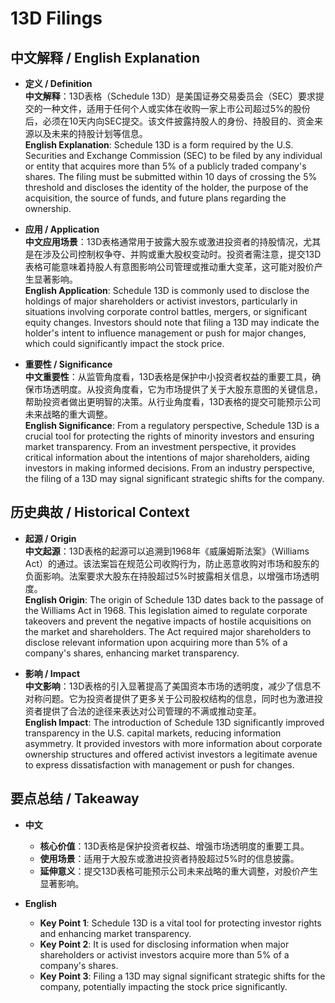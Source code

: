 # 13D Filings

## 中文解释 / English Explanation

* **定义 / Definition**  
  **中文解释**：13D表格（Schedule 13D）是美国证券交易委员会（SEC）要求提交的一种文件，适用于任何个人或实体在收购一家上市公司超过5%的股份后，必须在10天内向SEC提交。该文件披露持股人的身份、持股目的、资金来源以及未来的持股计划等信息。  
  **English Explanation**: Schedule 13D is a form required by the U.S. Securities and Exchange Commission (SEC) to be filed by any individual or entity that acquires more than 5% of a publicly traded company's shares. The filing must be submitted within 10 days of crossing the 5% threshold and discloses the identity of the holder, the purpose of the acquisition, the source of funds, and future plans regarding the ownership.

* **应用 / Application**  
  **中文应用场景**：13D表格通常用于披露大股东或激进投资者的持股情况，尤其是在涉及公司控制权争夺、并购或重大股权变动时。投资者需注意，提交13D表格可能意味着持股人有意图影响公司管理或推动重大变革，这可能对股价产生显著影响。  
  **English Application**: Schedule 13D is commonly used to disclose the holdings of major shareholders or activist investors, particularly in situations involving corporate control battles, mergers, or significant equity changes. Investors should note that filing a 13D may indicate the holder's intent to influence management or push for major changes, which could significantly impact the stock price.

* **重要性 / Significance**  
  **中文重要性**：从监管角度看，13D表格是保护中小投资者权益的重要工具，确保市场透明度。从投资角度看，它为市场提供了关于大股东意图的关键信息，帮助投资者做出更明智的决策。从行业角度看，13D表格的提交可能预示公司未来战略的重大调整。  
  **English Significance**: From a regulatory perspective, Schedule 13D is a crucial tool for protecting the rights of minority investors and ensuring market transparency. From an investment perspective, it provides critical information about the intentions of major shareholders, aiding investors in making informed decisions. From an industry perspective, the filing of a 13D may signal significant strategic shifts for the company.

## 历史典故 / Historical Context

* **起源 / Origin**  
  **中文起源**：13D表格的起源可以追溯到1968年《威廉姆斯法案》（Williams Act）的通过。该法案旨在规范公司收购行为，防止恶意收购对市场和股东的负面影响。法案要求大股东在持股超过5%时披露相关信息，以增强市场透明度。  
  **English Origin**: The origin of Schedule 13D dates back to the passage of the Williams Act in 1968. This legislation aimed to regulate corporate takeovers and prevent the negative impacts of hostile acquisitions on the market and shareholders. The Act required major shareholders to disclose relevant information upon acquiring more than 5% of a company's shares, enhancing market transparency.

* **影响 / Impact**  
  **中文影响**：13D表格的引入显著提高了美国资本市场的透明度，减少了信息不对称问题。它为投资者提供了更多关于公司股权结构的信息，同时也为激进投资者提供了合法的途径来表达对公司管理的不满或推动变革。  
  **English Impact**: The introduction of Schedule 13D significantly improved transparency in the U.S. capital markets, reducing information asymmetry. It provided investors with more information about corporate ownership structures and offered activist investors a legitimate avenue to express dissatisfaction with management or push for changes.

## 要点总结 / Takeaway

* **中文**  
  - **核心价值**：13D表格是保护投资者权益、增强市场透明度的重要工具。  
  - **使用场景**：适用于大股东或激进投资者持股超过5%时的信息披露。  
  - **延伸意义**：提交13D表格可能预示公司未来战略的重大调整，对股价产生显著影响。

* **English**  
  - **Key Point 1**: Schedule 13D is a vital tool for protecting investor rights and enhancing market transparency.  
  - **Key Point 2**: It is used for disclosing information when major shareholders or activist investors acquire more than 5% of a company's shares.  
  - **Key Point 3**: Filing a 13D may signal significant strategic shifts for the company, potentially impacting the stock price significantly.